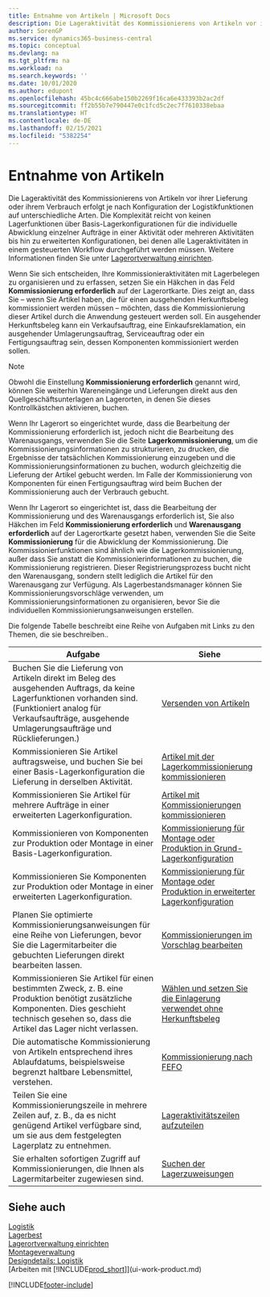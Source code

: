 ```yaml
---
title: Entnahme von Artikeln | Microsoft Docs
description: Die Lageraktivität des Kommissionierens von Artikeln vor ihrer Lieferung oder ihrem Verbrauch erfolgt je nach Konfiguration der Logistikfunktionen auf unterschiedliche Arten. Die Komplexität der Einrichtung reicht von keinen Lagerfunktionen über grundlegende Lagerfunktionen für die individuelle Abwicklung einzelner Aufträge in einer Aktivität oder mehreren Aktivitäten bis hin zu erweiterten Konfigurationen, bei denen alle Lageraktivitäten in einem gesteuerten Workflow durchgeführt werden müssen.
author: SorenGP
ms.service: dynamics365-business-central
ms.topic: conceptual
ms.devlang: na
ms.tgt_pltfrm: na
ms.workload: na
ms.search.keywords: ''
ms.date: 10/01/2020
ms.author: edupont
ms.openlocfilehash: 45bc4c666abe150b2269f16ca6e433393b2ac2df
ms.sourcegitcommit: ff2b55b7e790447e0c1fcd5c2ec7f7610338ebaa
ms.translationtype: HT
ms.contentlocale: de-DE
ms.lasthandoff: 02/15/2021
ms.locfileid: "5382254"
---
```

# <a name="pick-items"></a>Entnahme von Artikeln

Die Lageraktivität des Kommissionierens von Artikeln vor ihrer Lieferung oder ihrem Verbrauch erfolgt je nach Konfiguration der Logistikfunktionen auf unterschiedliche Arten. Die Komplexität reicht von keinen Lagerfunktionen über Basis-Lagerkonfigurationen für die individuelle Abwicklung einzelner Aufträge in einer Aktivität oder mehreren Aktivitäten bis hin zu erweiterten Konfigurationen, bei denen alle Lageraktivitäten in einem gesteuerten Workflow durchgeführt werden müssen. Weitere Informationen finden Sie unter [Lagerortverwaltung einrichten](warehouse-setup-warehouse.md).

Wenn Sie sich entscheiden, Ihre Kommissionieraktivitäten mit Lagerbelegen zu organisieren und zu erfassen, setzen Sie ein Häkchen in das Feld **Kommissionierung erforderlich** auf der Lagerortkarte. Dies zeigt an, dass Sie – wenn Sie Artikel haben, die für einen ausgehenden Herkunftsbeleg kommissioniert werden müssen – möchten, dass die Kommissionierung dieser Artikel durch die Anwendung gesteuert werden soll. Ein ausgehender Herkunftsbeleg kann ein Verkaufsauftrag, eine Einkaufsreklamation, ein ausgehender Umlagerungsauftrag, Serviceauftrag oder ein Fertigungsauftrag sein, dessen Komponenten kommissioniert werden sollen.

> [!NOTE]
> Obwohl die Einstellung **Kommissionierung erforderlich** genannt wird, können Sie weiterhin Wareneingänge und Lieferungen direkt aus den Quellgeschäftsunterlagen an Lagerorten, in denen Sie dieses Kontrollkästchen aktivieren, buchen.

Wenn Ihr Lagerort so eingerichtet wurde, dass die Bearbeitung der Kommissionierung erforderlich ist, jedoch nicht die Bearbeitung des Warenausgangs, verwenden Sie die Seite **Lagerkommissionierung**, um die Kommissionierungsinformationen zu strukturieren, zu drucken, die Ergebnisse der tatsächlichen Kommissionierung einzugeben und die Kommissionierungsinformationen zu buchen, wodurch gleichzeitig die Lieferung der Artikel gebucht werden. Im Falle der Kommissionierung von Komponenten für einen Fertigungsauftrag wird beim Buchen der Kommissionierung auch der Verbrauch gebucht.

Wenn Ihr Lagerort so eingerichtet ist, dass die Bearbeitung der Kommissionierung und des Warenausgangs erforderlich ist, Sie also Häkchen im Feld **Kommissionierung erforderlich** und **Warenausgang erforderlich** auf der Lagerortkarte gesetzt haben, verwenden Sie die Seite **Kommissionierung** für die Abwicklung der Kommissionierung. Die Kommissionierfunktionen sind ähnlich wie die Lagerkommissionierung, außer dass Sie anstatt die Kommissionierinformationen zu buchen, die Kommissionierung registrieren. Dieser Registrierungsprozess bucht nicht den Warenausgang, sondern stellt lediglich die Artikel für den Warenausgang zur Verfügung. Als Lagerbestandsmanager können Sie Kommissionierungsvorschläge verwenden, um Kommissionierungsinformationen zu organisieren, bevor Sie die individuellen Kommissionierungsanweisungen erstellen.

Die folgende Tabelle beschreibt eine Reihe von Aufgaben mit Links zu den Themen, die sie beschreiben..   

|**Aufgabe**|**Siehe**|
|------------|-------------|  
|Buchen Sie die Lieferung von Artikeln direkt im Beleg des ausgehenden Auftrags, da keine Lagerfunktionen vorhanden sind. (Funktioniert analog für Verkaufsaufträge, ausgehende Umlagerungsaufträge und Rücklieferungen.)|[Versenden von Artikeln](warehouse-how-ship-items.md)|  
|Kommissionieren Sie Artikel auftragsweise, und buchen Sie bei einer Basis-Lagerkonfiguration die Lieferung in derselben Aktivität.|[Artikel mit der Lagerkommissionierung kommissionieren](warehouse-how-to-pick-items-with-inventory-picks.md)|
|Kommissionieren Sie Artikel für mehrere Aufträge in einer erweiterten Lagerkonfiguration.|[Artikel mit Kommissionierungen kommissionieren](warehouse-how-to-pick-items-for-warehouse-shipment.md)|  
|Kommissionieren von Komponenten zur Produktion oder Montage in einer Basis-Lagerkonfiguration.|[Kommissionierung für Montage oder Produktion in Grund-Lagerkonfiguration](warehouse-how-to-pick-for-production.md)|
|Kommissionieren Sie Komponenten zur Produktion oder Montage in einer erweiterten Lagerkonfiguration.|[Kommissionierung für Montage oder Produktion in erweiterter Lagerkonfiguration](warehouse-how-to-pick-for-internal-operations-in-advanced-warehousing.md)|  
|Planen Sie optimierte Kommissionierungsanweisungen für eine Reihe von Lieferungen, bevor Sie die Lagermitarbeiter die gebuchten Lieferungen direkt bearbeiten lassen.|[Kommissionierungen im Vorschlag bearbeiten](warehouse-how-to-plan-picks-in-worksheets.md)|  
|Kommissionieren Sie Artikel für einen bestimmten Zweck, z. B. eine Produktion benötigt zusätzliche Komponenten. Dies geschieht technisch gesehen so, dass die Artikel das Lager nicht verlassen.|[Wählen und setzen Sie die Einlagerung verwendet ohne Herkunftsbeleg](warehouse-how-to-create-put-aways-from-internal-put-aways.md)|
|Die automatische Kommissionierung von Artikeln entsprechend ihres Ablaufdatums, beispielsweise begrenzt haltbare Lebensmittel, verstehen.|[Kommissionierung nach FEFO](warehouse-picking-by-fefo.md)|
|Teilen Sie eine Kommissionierungszeile in mehrere Zeilen auf, z. B., da es nicht genügend Artikel verfügbare sind, um sie aus dem festgelegten Lagerplatz zu entnehmen.|[Lageraktivitätszeilen aufzuteilen](warehouse-how-to-split-warehouse-activity-lines.md)|
|Sie erhalten sofortigen Zugriff auf Kommissionierungen, die Ihnen als Lagermitarbeiter zugewiesen sind.|[Suchen der Lagerzuweisungen](warehouse-how-to-find-your-warehouse-assignments.md)|  

## <a name="see-also"></a>Siehe auch  
[Logistik](warehouse-manage-warehouse.md)  
[Lagerbest](inventory-manage-inventory.md)  
[Lagerortverwaltung einrichten](warehouse-setup-warehouse.md)     
[Montageverwaltung](assembly-assemble-items.md)    
[Designdetails: Logistik](design-details-warehouse-management.md)  
[Arbeiten mit [!INCLUDE[prod_short](includes/prod_short.md)]](ui-work-product.md)


[!INCLUDE[footer-include](includes/footer-banner.md)]